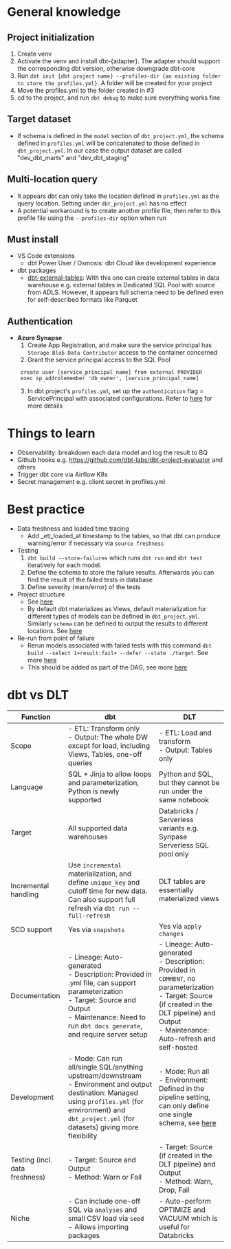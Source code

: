 # General knowledge
## Project initialization
1. Create venv
2. Activate the venv and install dbt-{adapter}. The adapter should support the corresponding dbt version, otherwise downgrade dbt-core
3. Run `dbt init {dbt project name} --profiles-dir {an existing folder to store the profiles.yml}`. A folder will be created for your project
4. Move the profiles.yml to the folder created in #3
5. cd to the project, and run `dbt debug` to make sure everything works fine
## Target dataset
- If schema is defined in the `model` section of `dbt_project.yml`, the schema defined in `profiles.yml` will be concatenated to those defined in `dbt_project.yml`. In our case the output dataset are called "dev_dbt_marts" and "dev_dbt_staging"
## Multi-location query
- It appears dbt can only take the location defined in `profiles.yml` as the query location. Setting under `dbt_project.yml` has no effect
- A potential workaround is to create another profile file, then refer to this profile file using the `--profiles-dir` option when run
## Must install
- VS Code extensions
    - dbt Power User / Osmosis: dbt Cloud like development experience
- dbt packages
    - [dbt-external-tables](https://github.com/dbt-labs/dbt-external-tables): With this one can create external tables in data warehouse e.g. external tables in Dedicated SQL Pool with source from ADLS. However, it appears full schema need to be defined even for self-described formats like Parquet
## Authentication
- **Azure Synapse**
    1. Create App Registration, and make sure the service principal has `Storage Blob Data Contributor` access to the container concerned
    2. Grant the service principal access to the SQL Pool
    ```
     create user [service_principal_name] from external PROVIDER
     exec sp_addrolemember 'db_owner', [service_principal_name]
    ```
    3. In dbt project's `profiles.yml`, set up the `authentication` flag = ServicePrincipal with associated configurations. Refer to [here](https://docs.getdbt.com/reference/warehouse-setups/mssql-setup#azure-active-directory-authentication-aad) for more details

# Things to learn
- Observability: breakdown each data model and log the result to BQ
- Github hooks e.g. https://github.com/dbt-labs/dbt-project-evaluator and others
- Trigger dbt core via Airflow K8s
- Secret management e.g. client secret in profiles.yml

# Best practice
- Data freshness and loaded time tracing
    - Add _etl_loaded_at timestamp to the tables, so that dbt can produce warning/error if necessary via `source freshness`
- Testing
    1. `dbt build --store-failures` which runs `dbt run` and `dbt test` iteratively for each model.
    2. Define the schema to store the failure results. Afterwards you can find the result of the failed tests in database
    3. Define severity (warn/error) of the tests
- Project structure
    - See [here](https://docs.getdbt.com/guides/best-practices/how-we-structure/1-guide-overview)
    - By default dbt materializes as Views, default materialization for different types of models can be defined in `dbt_project.yml`. Similarly `schema` can be defined to output the results to different locations. See [here](https://docs.getdbt.com/reference/model-configs)
- Re-run from point of failure
    - Rerun models associated with failed tests with this command `dbt build --select 1+result:fail+ --defer --state ./target`. See more [here](https://docs.getdbt.com/reference/node-selection/methods#the-result-method)
    - This should be added as part of the DAG, see more [here](https://docs.getdbt.com/blog/dbt-airflow-spiritual-alignment#rerunning-jobs-from-failure)

# dbt vs DLT
| Function               | dbt | DLT |
|------------------------|-----|-----|
| Scope       | - ETL: Transform only<br />- Output: The whole DW except for load, including Views, Tables, one-off queries| - ETL: Load and transform<br />- Output: Tables only|
| Language       | SQL + Jinja to allow loops and parameterization, Python is newly supported | Python and SQL, but they cannot be run under the same notebook  |
| Target       | All supported data warehouses | Databricks / Serverless variants e.g. Synpase Serverless SQL pool only  |
| Incremental handling       | Use `incremental` materialization, and define `unique_key` and cutoff time for new data. Can also support full refresh via `dbt run --full-refresh` | DLT tables are essentially materialized views |
| SCD support       | Yes via `snapshots` | Yes via `apply changes`  |
| Documentation      |- Lineage: Auto-generated <br />- Description: Provided in .yml file, can support parameterization<br />- Target: Source and Output<br />- Maintenance: Need to run `dbt docs generate`, and require server setup|- Lineage: Auto-generated<br />- Description: Provided in `COMMENT`, no parameterization<br />- Target: Source (if created in the DLT pipeline) and Output<br />- Maintenance: Auto-refresh and self-hosted|
| Development       |- Mode: Can run all/single SQL/anything upstream/downstream<br />- Environment and output destination: Managed using `profiles.yml` (for environment) and `dbt_project.yml` (for datasets) giving more flexibility | - Mode: Run all<br />- Environment: Defined in the pipeline setting, can only define one single schema, see [here](https://learn.microsoft.com/en-us/azure/databricks/delta-live-tables/updates#--development-and-production-modes)|
| Testing (incl. data freshness)|- Target: Source and Output<br />- Method: Warn or Fail|- Target: Source (if created in the DLT pipeline) and Output<br />- Method: Warn, Drop, Fail|
| Niche       |- Can include one-off SQL via `analyses` and small CSV load via `seed`<br />- Allows importing packages|- Auto-perform OPTIMIZE and VACUUM which is useful for Databricks|
